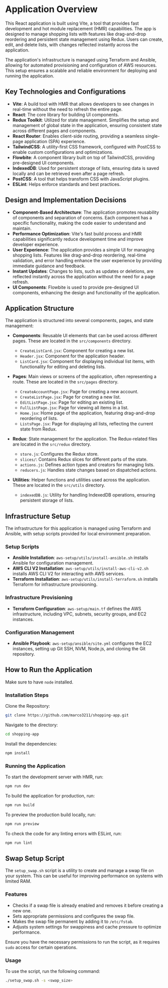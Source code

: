 # Application Overview

This React application is built using Vite, a tool that provides fast development and hot module replacement (HMR) capabilities. The app is designed to manage shopping lists with features like drag-and-drop reordering and persistent state management using Redux. Users can create, edit, and delete lists, with changes reflected instantly across the application.

The application's infrastructure is managed using Terraform and Ansible, allowing for automated provisioning and configuration of AWS resources. This setup ensures a scalable and reliable environment for deploying and running the application.

## Key Technologies and Configurations

- **Vite**: A build tool with HMR that allows developers to see changes in real-time without the need to refresh the entire page.
- **React**: The core library for building UI components.
- **Redux Toolkit**: Utilized for state management. Simplifies the setup and management of global state in the application, ensuring consistent state across different pages and components.
- **React Router**: Enables client-side routing, providing a seamless single-page application (SPA) experience.
- **TailwindCSS**: A utility-first CSS framework, configured with PostCSS to enable custom configurations and optimizations.
- **Flowbite**: A component library built on top of TailwindCSS, providing pre-designed UI components.
- **IndexedDB**: Used for persistent storage of lists, ensuring data is saved locally and can be retrieved even after a page refresh.
- **PostCSS**: A tool that helps transform CSS with JavaScript plugins.
- **ESLint**: Helps enforce standards and best practices.

## Design and Implementation Decisions

- **Component-Based Architecture**: The application promotes reusability of components and separation of concerns. Each component has a specific functionality, making the code easier to understand and maintain.
- **Performance Optimization**: Vite's fast build process and HMR capabilities significantly reduce development time and improve developer experience.
- **User Experience**: The application provides a simple UI for managing shopping lists. Features like drag-and-drop reordering, real-time validation, and error handling enhance the user experience by providing immediate guidance and feedback.
- **Instant Updates**: Changes to lists, such as updates or deletions, are reflected instantly across the application without the need for a page refresh.
- **UI Components**: Flowbite is used to provide pre-designed UI components, enhancing the design and functionality of the application.

## Application Structure

The application is structured into several components, pages, and state management:

- **Components**: Reusable UI elements that can be used across different pages. These are located in the `src/components` directory.
  - `CreateListCard.jsx`: Component for creating a new list.
  - `Header.jsx`: Component for the application header.
  - `ListCard.jsx`: Component for displaying individual list items, with functionality for editing and deleting lists.

- **Pages**: Main views or screens of the application, often representing a route. These are located in the `src/pages` directory.
  - `CreateAccountPage.jsx`: Page for creating a new account.
  - `CreateListPage.jsx`: Page for creating a new list.
  - `EditListPage.jsx`: Page for editing an existing list.
  - `FullListPage.jsx`: Page for viewing all items in a list.
  - `Home.jsx`: Home page of the application, featuring drag-and-drop reordering of lists.
  - `ListsPage.jsx`: Page for displaying all lists, reflecting the current state from Redux.

- **Redux**: State management for the application. The Redux-related files are located in the `src/redux` directory.
  - `store.js`: Configures the Redux store.
  - `slices/`: Contains Redux slices for different parts of the state.
  - `actions.js`: Defines action types and creators for managing lists.
  - `reducers.js`: Handles state changes based on dispatched actions.

- **Utilities**: Helper functions and utilities used across the application. These are located in the `src/utils` directory.
  - `indexedDB.js`: Utility for handling IndexedDB operations, ensuring persistent storage of lists.

## Infrastructure Setup

The infrastructure for this application is managed using Terraform and Ansible, with setup scripts provided for local environment preparation.

### Setup Scripts

- **Ansible Installation**: `aws-setup/utils/install-ansible.sh` installs Ansible for configuration management.
- **AWS CLI V2 Installation**: `aws-setup/utils/install-aws-cli-v2.sh` installs AWS CLI V2 for interacting with AWS services.
- **Terraform Installation**: `aws-setup/utils/install-terraform.sh` installs Terraform for infrastructure provisioning.

### Infrastructure Provisioning

- **Terraform Configuration**: `aws-setup/main.tf` defines the AWS infrastructure, including VPC, subnets, security groups, and EC2 instances.

### Configuration Management

- **Ansible Playbook**: `aws-setup/ansible/site.yml` configures the EC2 instances, setting up Git SSH, NVM, Node.js, and cloning the Git repository.

## How to Run the Application

Make sure to have `node` installed.

### Installation Steps 

Clone the Repository: 

```bash
git clone https://github.com/marco3211/shopping-app.git
```

Navigate to the directory: 

```bash
cd shopping-app
```

Install the dependencies: 

```bash
npm install 
```

### Running the Application

To start the development server with HMR, run: 

```bash
npm run dev
```

To build the application for production, run: 

```bash
npm run build
```

To preview the production build locally, run: 

```bash
npm run preview
```

To check the code for any linting errors with ESLint, run:

```bash
npm run lint
```

## Swap Setup Script

The `setup_swap.sh` script is a utility to create and manage a swap file on your system. This can be useful for improving performance on systems with limited RAM.

### Features

- Checks if a swap file is already enabled and removes it before creating a new one.
- Sets appropriate permissions and configures the swap file.
- Makes the swap file permanent by adding it to `/etc/fstab`.
- Adjusts system settings for swappiness and cache pressure to optimize performance.

Ensure you have the necessary permissions to run the script, as it requires `sudo` access for certain operations.

### Usage

To use the script, run the following command:

```bash
./setup_swap.sh -s <swap_size>
```
